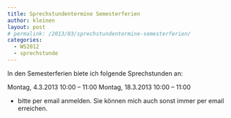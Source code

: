 ```yaml
---
title: Sprechstundentermine Semesterferien
author: kleinen
layout: post
# permalink: /2013/03/sprechstundentermine-semesterferien/
categories:
  - WS2012
  - sprechstunde
---
```

In den Semesterferien biete ich folgende Sprechstunden an:

Montag, 4.3.2013 10:00 &#8211; 11:00
Montag, 18.3.2013 10:00 &#8211; 11:00

- bitte per email anmelden. Sie können mich auch sonst immer per email erreichen.

&nbsp;
